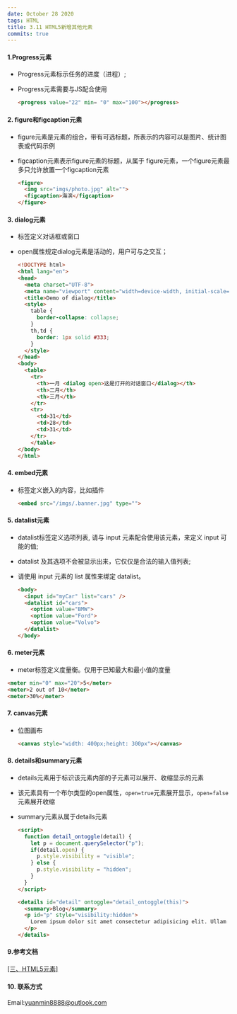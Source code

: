```yaml
---
date: October 28 2020
tags: HTML
title: 3.11 HTML5新增其他元素
commits: true
---
```

#### 1.Progress元素

- Progress元素标示任务的进度（进程）;
- Progress元素需要与JS配合使用

  ```html
  <progress value="22" min= "0" max="100"></progress> 
  ```
  
#### 2. figure和figcaption元素

- figure元素是元素的组合，带有可选标题，所表示的内容可以是图片、统计图表或代码示例

- figcaption元素表示figure元素的标题，从属于 figure元素，一个figure元素最多只允许放置一个figcaption元素

  ```html
  <figure>
    <img src="imgs/photo.jpg" alt="">
    <figcaption>海滨</figcaption>
  </figure>
  ```

#### 3.  dialog元素

- 标签定义对话框或窗口

- open属性规定dialog元素是活动的，用户可与之交互；

  ```html
  <!DOCTYPE html>
  <html lang="en">
  <head>
    <meta charset="UTF-8">
    <meta name="viewport" content="width=device-width, initial-scale=1.0">
    <title>Demo of dialog</title>
    <style>
      table {
        border-collapse: collapse;
      }
      th,td {
        border: 1px solid #333;
      }
    </style>
  </head>
  <body>
    <table>
      <tr>
        <th>一月 <dialog open>这是打开的对话窗口</dialog></th>
        <th>二月</th>
        <th>三月</th>
      </tr>
      <tr>
        <td>31</td>
        <td>28</td>
        <td>31</td>
      </tr>
      </table>
  </body>
  </html>
  ```

#### 4. embed元素

- 标签定义嵌入的内容，比如插件

  ```html
  <embed src="/imgs/.banner.jpg" type="">
  ```

#### 5. datalist元素

- datalist标签定义选项列表, 请与 input 元素配合使用该元素，来定义 input 可能的值;

- datalist 及其选项不会被显示出来，它仅仅是合法的输入值列表;

- 请使用 input 元素的 list 属性来绑定 datalist。


  ```html
  <body>
    <input id="myCar" list="cars" />
    <datalist id="cars">
      <option value="BMW">
      <option value="Ford">
      <option value="Volvo">
    </datalist>
  </body>
  ```

#### 6. meter元素

-  meter标签定义度量衡。仅用于已知最大和最小值的度量

  ```html
  <meter min="0" max="20">5</meter>
  <meter>2 out of 10</meter>
  <meter>30%</meter>
  ```

#### 7. canvas元素

- 位图画布

  ```html
  <canvas style="width: 400px;height: 300px"></canvas>
  ```

#### 8. details和summary元素

- details元素用于标识该元素内部的子元素可以展开、收缩显示的元素

- 该元素具有一个布尔类型的open属性，`open=true`元素展开显示，`open=false`元素展开收缩

- summary元素从属于details元素

  ```html
  <script>
    function detail_ontoggle(detail) {
      let p = document.querySelector("p");
      if(detail.open) {
        p.style.visibility = "visible";
      } else {
        p.style.visibility = "hidden";
      }
    }
  </script>  

  <details id="detail" ontoggle="detail_ontoggle(this)">
    <summary>Blog</summary>
    <p id="p" style="visibility:hidden">
      Lorem ipsum dolor sit amet consectetur adipisicing elit. Ullam voluptatibus itaque doloremque id provident dignissimos consectetur ratione, suscipit unde sapiente labore dolores vero accusantium eaque nihil accusamus inventore omnis alias.
    </p>
  </details>
  ```
  
#### 9.参考文档

[[三、HTML5元素]](https://web-dolphin.github.io/2020/10/28/HTML/Tutorial/%E4%B8%89%E3%80%81HTML5%20%E5%85%83%E7%B4%A0/)

#### 10. 联系方式

Email:yuanmin8888@outlook.com
